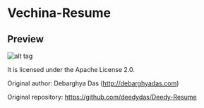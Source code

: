 Vechina-Resume
=========================

## Preview
![alt tag](https://raw.githubusercontent.com/andrevechina/Vechina-Resume/master/andre-vechina-resume.png)

It is licensed under the Apache License 2.0.

Original author:
Debarghya Das (http://debarghyadas.com)

Original repository:
https://github.com/deedydas/Deedy-Resume
